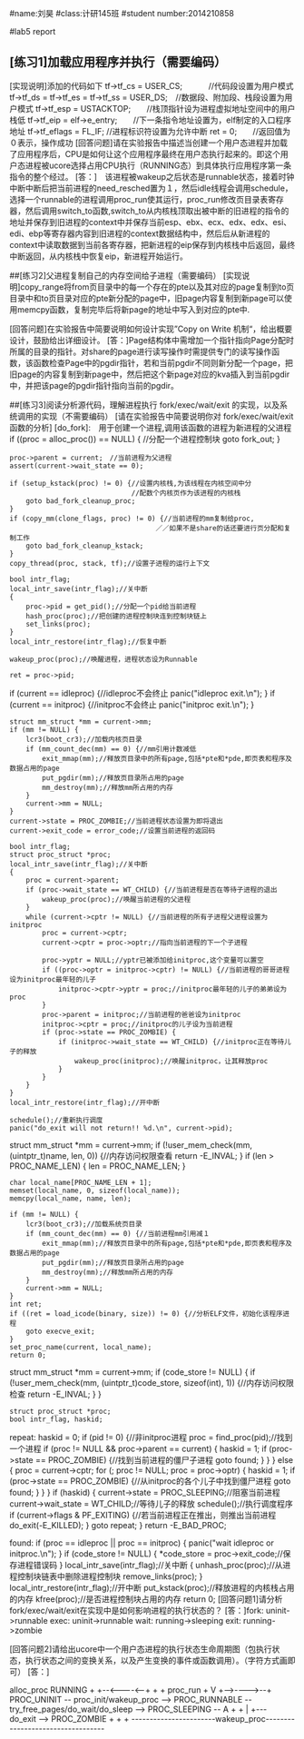 #name:刘昊
#class:计研145班
#student number:2014210858

#lab5 report
## [练习1]加载应用程序并执行（需要编码）
[实现说明]添加的代码如下
    tf->tf_cs = USER_CS;　　　 //代码段设置为用户模式
    tf->tf_ds = tf->tf_es = tf->tf_ss = USER_DS;　//数据段、附加段、栈段设置为用户模式
    tf->tf_esp = USTACKTOP;　　//栈顶指针设为进程虚拟地址空间中的用户栈低
    tf->tf_eip = elf->e_entry;　　//下一条指令地址设置为，elf制定的入口程序地址
    tf->tf_eflags = FL_IF;     //进程标识符设置为允许中断
    ret = 0;　　//返回值为０表示，操作成功
[回答问题]请在实验报告中描述当创建一个用户态进程并加载了应用程序后，CPU是如何让这个应用程序最终在用户态执行起来的。即这个用户态进程被ucore选择占用CPU执行（RUNNING态）到具体执行应用程序第一条指令的整个经过。
[答：]　该进程被wakeup之后状态是runnable状态，接着时钟中断中断后把当前进程的need_resched置为１，然后idle线程会调用schedule，选择一个runnable的进程调用proc_run使其运行，proc_run修改页目录表寄存器，然后调用switch_to函数,switch_to从内核栈顶取出被中断的旧进程的指令的地址并保存到旧进程的context中并保存当前esp、ebx、ecx、edx、edx、esi、edi、ebp等寄存器内容到旧进程的context数据结构中，然后后从新进程的context中读取数据到当前各寄存器，把新进程的eip保存到内核栈中后返回，最终中断返回，从内核栈中恢复eip，新进程开始运行。


##[练习2]父进程复制自己的内存空间给子进程（需要编码）
[实现说明]copy_range将from页目录中的每一个存在的pte以及其对应的page复制到to页目录中和to页目录对应的pte新分配的page中，旧page内容复制到新page可以使用memcpy函数，复制完毕后将新page的地址中写入到对应的pte中.

[回答问题]在实验报告中简要说明如何设计实现”Copy on Write 机制“，给出概要设计，鼓励给出详细设计。
[答：]Page结构体中需增加一个指针指向Page分配时所属的目录的指针。对share的page进行读写操作时需提供专门的读写操作函数，该函数检查Page中的pgdir指针，若和当前pgdir不同则新分配一个page，把旧page的内容复制到新page中，然后把这个新page对应的kva插入到当前pgdir中，并把该page的pgdir指针指向当前的pgdir。


##[练习3]阅读分析源代码，理解进程执行 fork/exec/wait/exit 的实现，以及系统调用的实现（不需要编码）
[请在实验报告中简要说明你对 fork/exec/wait/exit函数的分析]
[do_fork]:　用于创建一个进程,调用该函数的进程为新进程的父进程
    if ((proc = alloc_proc()) == NULL) { //分配一个进程控制块
        goto fork_out;
    }

    proc->parent = current;　//当前进程为父进程
    assert(current->wait_state == 0);

    if (setup_kstack(proc) != 0) {//设置内核栈,为该线程在内核空间中分
                                  //配数个内核页作为该进程的内核栈
        goto bad_fork_cleanup_proc;
    }
    if (copy_mm(clone_flags, proc) != 0) {//当前进程的mm复制给proc,
                                        ／／如果不是share的话还要进行页分配和复制工作
        goto bad_fork_cleanup_kstack;
    }
    copy_thread(proc, stack, tf);//设置子进程的运行上下文

    bool intr_flag;
    local_intr_save(intr_flag);//关中断
    {
        proc->pid = get_pid();//分配一个pid给当前进程
        hash_proc(proc);//把创建的进程控制块连到控制块链上
        set_links(proc);
    }
    local_intr_restore(intr_flag);//恢复中断

    wakeup_proc(proc);//唤醒进程，进程状态设为Runnable

    ret = proc->pid;
    
[do_exit]:将当前进程终止
    if (current == idleproc) {//idleproc不会终止
        panic("idleproc exit.\n");
    }
    if (current == initproc) {//initproc不会终止
        panic("initproc exit.\n");
    }
    
    struct mm_struct *mm = current->mm;
    if (mm != NULL) {
        lcr3(boot_cr3);//加载内核页目录
        if (mm_count_dec(mm) == 0) {//mm引用计数减低
            exit_mmap(mm);//释放页目录中的所有page,包括*pte和*pde,即页表和程序及数据占用的page
            put_pgdir(mm);//释放页目录所占用的page
            mm_destroy(mm);//释放mm所占用的内存
        }
        current->mm = NULL;
    }
    current->state = PROC_ZOMBIE;//当前进程状态设置为即将退出
    current->exit_code = error_code;//设置当前进程的返回码
    
    bool intr_flag;
    struct proc_struct *proc;
    local_intr_save(intr_flag);//关中断
    {
        proc = current->parent;
        if (proc->wait_state == WT_CHILD) {//当前进程是否在等待子进程的退出
            wakeup_proc(proc);//唤醒当前进程的父进程
        }
        while (current->cptr != NULL) {//当前进程的所有子进程父进程设置为initproc
            proc = current->cptr;
            current->cptr = proc->optr;//指向当前进程的下一个子进程
    
            proc->yptr = NULL;//yptr已被添加给initproc,这个变量可以置空
            if ((proc->optr = initproc->cptr) != NULL) {//当前进程的哥哥进程设为initproc最年轻的儿子
                initproc->cptr->yptr = proc;//initproc最年轻的儿子的弟弟设为proc
            }
            proc->parent = initproc;//当前进程的爸爸设为initproc
            initproc->cptr = proc;//initproc的儿子设为当前进程
            if (proc->state == PROC_ZOMBIE) {
                if (initproc->wait_state == WT_CHILD) {//initproc正在等待儿子的释放
                    wakeup_proc(initproc);//唤醒initproc，让其释放proc
                }
            }
        }
    }
    local_intr_restore(intr_flag);//开中断
    
    schedule();//重新执行调度
    panic("do_exit will not return!! %d.\n", current->pid);
    
[do_execve]://为程序分配进程，并使其运行
    struct mm_struct *mm = current->mm;
    if (!user_mem_check(mm, (uintptr_t)name, len, 0)) {//内存访问权限查看
        return -E_INVAL;
    }
    if (len > PROC_NAME_LEN) {
        len = PROC_NAME_LEN;
    }

    char local_name[PROC_NAME_LEN + 1];
    memset(local_name, 0, sizeof(local_name));
    memcpy(local_name, name, len);

    if (mm != NULL) {
        lcr3(boot_cr3);//加载系统页目录
        if (mm_count_dec(mm) == 0) {//当前进程mm引用减１
            exit_mmap(mm);//释放页目录中的所有page,包括*pte和*pde,即页表和程序及数据占用的page
            put_pgdir(mm);//释放页目录所占用的page
            mm_destroy(mm);//释放mm所占用的内存
        }
        current->mm = NULL;
    }
    int ret;
    if ((ret = load_icode(binary, size)) != 0) {//分析ELF文件，初始化该程序进程
        goto execve_exit;
    }
    set_proc_name(current, local_name);
    return 0;
    
[do_wait]:等待僵尸状态的子进程，释放该进程占用的内核栈和进程控制块。
 struct mm_struct *mm = current->mm;
    if (code_store != NULL) {
        if (!user_mem_check(mm, (uintptr_t)code_store, sizeof(int), 1)) {//内存访问权限检查
            return -E_INVAL;
        }
    }

    struct proc_struct *proc;
    bool intr_flag, haskid;
repeat:
    haskid = 0;
    if (pid != 0) {//非initproc进程
        proc = find_proc(pid);//找到一个进程
        if (proc != NULL && proc->parent == current) {
            haskid = 1;
            if (proc->state == PROC_ZOMBIE) {//找到当前进程的僵尸子进程
                goto found;
            }
        }
    }
    else {
        proc = current->cptr;
        for (; proc != NULL; proc = proc->optr) {
            haskid = 1;
            if (proc->state == PROC_ZOMBIE) {//从initproc的各个儿子中找到僵尸进程
                goto found;
            }
        }
    }
    if (haskid) {
        current->state = PROC_SLEEPING;//阻塞当前进程
        current->wait_state = WT_CHILD;//等待儿子的释放
        schedule();//执行调度程序
        if (current->flags & PF_EXITING) {//若当前进程正在推出，则推出当前进程
            do_exit(-E_KILLED);
        }
        goto repeat;
    }
    return -E_BAD_PROC;

found:
    if (proc == idleproc || proc == initproc) {
        panic("wait idleproc or initproc.\n");
    }
    if (code_store != NULL) {
        *code_store = proc->exit_code;//保存进程错误码
    }
    local_intr_save(intr_flag);//关中断
    {
        unhash_proc(proc);//从进程控制块链表中删除进程控制块
        remove_links(proc);
    }
    local_intr_restore(intr_flag);//开中断
    put_kstack(proc);//释放进程的内核栈占用的内存
    kfree(proc);//是否进程控制块占用的内存
    return 0;
[回答问题1]请分析fork/exec/wait/exit在实现中是如何影响进程的执行状态的？
[答：]fork: uninit->runnable
exec: uninit->runnable
wait: running->sleeping
exit: running->zombie

[回答问题2]请给出ucore中一个用户态进程的执行状态生命周期图（包执行状态，执行状态之间的变换关系，以及产生变换的事件或函数调用）。（字符方式画即可）
[答：]
                                           
  alloc_proc                                 RUNNING
      +                                   +--<----<--+
      +                                   + proc_run +
      V                                   +-->---->--+ 
PROC_UNINIT -- proc_init/wakeup_proc --> PROC_RUNNABLE -- try_free_pages/do_wait/do_sleep --> PROC_SLEEPING --
                                           A      +                                                           +
                                           |      +--- do_exit --> PROC_ZOMBIE                                +
                                           +                                                                  + 
                                           -----------------------wakeup_proc----------------------------------